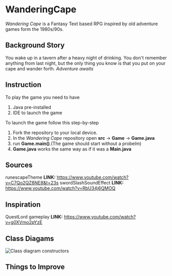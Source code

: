 # WanderingCape

*Wandering Cape* is a Fantasy Text based RPG inspired by old adventure games form the 1980s/90s.

## Background Story
You wake up in a tavern after a heavy night of drinking. You don't remember anything from last night, but the only thing you know is that you put on your cape and wander forth.
*Adventure awaits*


## Instruction

To play the game you need to have
1. Java pre-installed
2. IDE to launch the game

To launch the game follow this step-by-step
1. Fork the repository to your local device.
2. In the *Wandering Cape* repository open **src** -> **Game** -> **Game.java**
3. run **Game.main()**.(The game should start without a probelm)
4. **Game.java** works the same way as if it was a **Main.java**

## Sources

runescapeTheme
**LINK:** https://www.youtube.com/watch?v=C7Qo2QZ8NE8&t=23s
swordSlashSoundEffect
**LINK:** https://www.youtube.com/watch?v=RbU34j6QMOQ

## Inspiration

QuestLord gameplay
**LINK:** https://www.youtube.com/watch?v=g0XVmo2pYzE

## Class Diagams
![Class diagram constructors](/classDiagram/Class-diagram-constructors.png "Class diagram of constructors")


## Things to Improve
